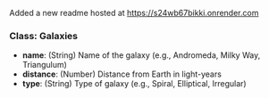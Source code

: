 Added a new readme
hosted at <https://s24wb67bikki.onrender.com>

### Class: Galaxies

- **name**: (String) Name of the galaxy (e.g., Andromeda, Milky Way, Triangulum)
- **distance**: (Number) Distance from Earth in light-years
- **type**: (String) Type of galaxy (e.g., Spiral, Elliptical, Irregular)

